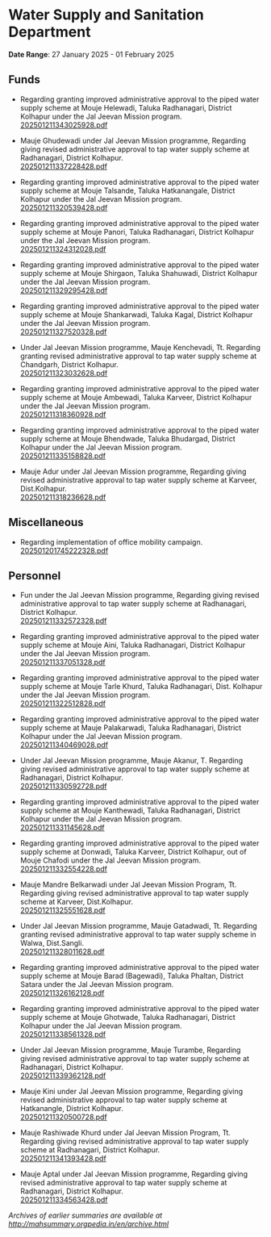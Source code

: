 # Water Supply and Sanitation Department

**Date Range**: 27 January 2025 - 01 February 2025


## Funds
- Regarding granting improved administrative approval to the piped water supply scheme at Mouje Helewadi, Taluka Radhanagari, District Kolhapur under the Jal Jeevan Mission program.\
  [202501211343025928.pdf](https://gr.maharashtra.gov.in/Site/Upload/Government%20Resolutions/English/202501211343025928.pdf)

- Mauje Ghudewadi under Jal Jeevan Mission programme, Regarding giving revised administrative approval to tap water supply scheme at Radhanagari, District Kolhapur.\
  [202501211337228428.pdf](https://gr.maharashtra.gov.in/Site/Upload/Government%20Resolutions/English/202501211337228428.pdf)

- Regarding granting improved administrative approval to the piped water supply scheme at Mouje Talsande, Taluka Hatkanangale, District Kolhapur under the Jal Jeevan Mission program.\
  [202501211320539428.pdf](https://gr.maharashtra.gov.in/Site/Upload/Government%20Resolutions/English/202501211320539428.pdf)

- Regarding granting improved administrative approval to the piped water supply scheme at Mouje Panori, Taluka Radhanagari, District Kolhapur under the Jal Jeevan Mission program.\
  [202501211324312028.pdf](https://gr.maharashtra.gov.in/Site/Upload/Government%20Resolutions/English/202501211324312028.pdf)

- Regarding granting improved administrative approval to the piped water supply scheme at Mouje Shirgaon, Taluka Shahuwadi, District Kolhapur under the Jal Jeevan Mission program.\
  [202501211329295428.pdf](https://gr.maharashtra.gov.in/Site/Upload/Government%20Resolutions/English/202501211329295428.pdf)

- Regarding granting improved administrative approval to the piped water supply scheme at Mouje Shankarwadi, Taluka Kagal, District Kolhapur under the Jal Jeevan Mission program.\
  [202501211327520328.pdf](https://gr.maharashtra.gov.in/Site/Upload/Government%20Resolutions/English/202501211327520328.pdf)

- Under Jal Jeevan Mission programme, Mauje Kenchevadi, Tt. Regarding granting revised administrative approval to tap water supply scheme at Chandgarh, District Kolhapur.\
  [202501211323032628.pdf](https://gr.maharashtra.gov.in/Site/Upload/Government%20Resolutions/English/202501211323032628.pdf)

- Regarding granting improved administrative approval to the piped water supply scheme at Mouje Ambewadi, Taluka Karveer, District Kolhapur under the Jal Jeevan Mission program.\
  [202501211318360928.pdf](https://gr.maharashtra.gov.in/Site/Upload/Government%20Resolutions/English/202501211318360928.pdf)

- Regarding granting improved administrative approval to the piped water supply scheme at Mouje Bhendwade, Taluka Bhudargad, District Kolhapur under the Jal Jeevan Mission program.\
  [202501211335158828.pdf](https://gr.maharashtra.gov.in/Site/Upload/Government%20Resolutions/English/202501211335158828.pdf)

- Mauje Adur under Jal Jeevan Mission programme, Regarding giving revised administrative approval to tap water supply scheme at Karveer, Dist.Kolhapur.\
  [202501211318236628.pdf](https://gr.maharashtra.gov.in/Site/Upload/Government%20Resolutions/English/202501211318236628.pdf)

## Miscellaneous
- Regarding implementation of office mobility campaign.\
  [202501201745222328.pdf](https://gr.maharashtra.gov.in/Site/Upload/Government%20Resolutions/English/202501201745222328.pdf)

## Personnel
- Fun under the Jal Jeevan Mission programme, Regarding giving revised administrative approval to tap water supply scheme at Radhanagari, District Kolhapur.\
  [202501211332572328.pdf](https://gr.maharashtra.gov.in/Site/Upload/Government%20Resolutions/English/202501211332572328.pdf)

- Regarding granting improved administrative approval to the piped water supply scheme at Mouje Aini, Taluka Radhanagari, District Kolhapur under the Jal Jeevan Mission program.\
  [202501211337051328.pdf](https://gr.maharashtra.gov.in/Site/Upload/Government%20Resolutions/English/202501211337051328.pdf)

- Regarding granting improved administrative approval to the piped water supply scheme at Mouje Tarle Khurd, Taluka Radhanagari, Dist. Kolhapur under the Jal Jeevan Mission program.\
  [202501211322512828.pdf](https://gr.maharashtra.gov.in/Site/Upload/Government%20Resolutions/English/202501211322512828.pdf)

- Regarding granting improved administrative approval to the piped water supply scheme at Mauje Palakarwadi, Taluka Radhanagari, District Kolhapur under the Jal Jeevan Mission program.\
  [202501211340469028.pdf](https://gr.maharashtra.gov.in/Site/Upload/Government%20Resolutions/English/202501211340469028.pdf)

- Under Jal Jeevan Mission programme, Mauje Akanur, T. Regarding giving revised administrative approval to tap water supply scheme at Radhanagari, District Kolhapur.\
  [202501211330592728.pdf](https://gr.maharashtra.gov.in/Site/Upload/Government%20Resolutions/English/202501211330592728.pdf)

- Regarding granting improved administrative approval to the piped water supply scheme at Mouje Kanthewadi, Taluka Radhanagari, District Kolhapur under the Jal Jeevan Mission program.\
  [202501211331145628.pdf](https://gr.maharashtra.gov.in/Site/Upload/Government%20Resolutions/English/202501211331145628.pdf)

- Regarding granting improved administrative approval to the piped water supply scheme at Donwadi, Taluka Karveer, District Kolhapur, out of Mouje Chafodi under the Jal Jeevan Mission program.\
  [202501211332554228.pdf](https://gr.maharashtra.gov.in/Site/Upload/Government%20Resolutions/English/202501211332554228.pdf)

- Mauje Mandre Belkarwadi under Jal Jeevan Mission Program, Tt. Regarding giving revised administrative approval to tap water supply scheme at Karveer, Dist.Kolhapur.\
  [202501211325551628.pdf](https://gr.maharashtra.gov.in/Site/Upload/Government%20Resolutions/English/202501211325551628.pdf)

- Under Jal Jeevan Mission programme, Mauje Gatadwadi, Tt. Regarding granting revised administrative approval to tap water supply scheme in Walwa, Dist.Sangli.\
  [202501211328011628.pdf](https://gr.maharashtra.gov.in/Site/Upload/Government%20Resolutions/English/202501211328011628.pdf)

- Regarding granting improved administrative approval to the piped water supply scheme at Mouje Barad (Bagewadi), Taluka Phaltan, District Satara under the Jal Jeevan Mission program.\
  [202501211326162128.pdf](https://gr.maharashtra.gov.in/Site/Upload/Government%20Resolutions/English/202501211326162128.pdf)

- Regarding granting improved administrative approval to the piped water supply scheme at Mouje Ghotwade, Taluka Radhanagari, District Kolhapur under the Jal Jeevan Mission program.\
  [202501211338561328.pdf](https://gr.maharashtra.gov.in/Site/Upload/Government%20Resolutions/English/202501211338561328.pdf)

- Under Jal Jeevan Mission programme, Mauje Turambe, Regarding giving revised administrative approval to tap water supply scheme at Radhanagari, District Kolhapur.\
  [202501211339362128.pdf](https://gr.maharashtra.gov.in/Site/Upload/Government%20Resolutions/English/202501211339362128.pdf)

- Mauje Kini under Jal Jeevan Mission programme, Regarding giving revised administrative approval to tap water supply scheme at Hatkanangle, District Kolhapur.\
  [202501211320500728.pdf](https://gr.maharashtra.gov.in/Site/Upload/Government%20Resolutions/English/202501211320500728.pdf)

- Mauje Rashiwade Khurd under Jal Jeevan Mission Program, Tt. Regarding giving revised administrative approval to tap water supply scheme at Radhanagari, District Kolhapur.\
  [202501211341393428.pdf](https://gr.maharashtra.gov.in/Site/Upload/Government%20Resolutions/English/202501211341393428.pdf)

- Mauje Aptal under Jal Jeevan Mission programme, Regarding giving revised administrative approval to tap water supply scheme at Radhanagari, District Kolhapur.\
  [202501211334563428.pdf](https://gr.maharashtra.gov.in/Site/Upload/Government%20Resolutions/English/202501211334563428.pdf)


*Archives of earlier summaries are available at http://mahsummary.orgpedia.in/en/archive.html*